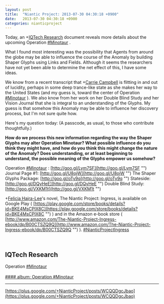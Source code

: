 ```yaml
---
layout: post
title:  "Niantic Project: 2013-07-30 04:30:18 +0900"
date:   2013-07-30 04:30:18 +0900
categories: nianticproject
---
```

Today, an +[IQTech Research](https://plus.google.com/108020987035258478791 "") document reveals more details about the upcoming Operation  [#Minotaur](https://plus.google.com/s/%23Minotaur "")  .

What I found most interesting was the possibility that Agents from around the globe may be able to influence the course of the Anomaly by building Shaper Glyphs using Links and Fields. Although it seems the researchers have not yet been able to determine the net effect of this, I have some ideas.

We know from a recent transcript that +[Carrie Campbell](https://plus.google.com/101180225942784917383 "") is flitting in and out of lucidity, perhaps in some deep trance-like state as she makes her way to the United States (and my guess is, toward the center of Operation  [#Minotaur](https://plus.google.com/s/%23Minotaur "")  ). We also know from her work on her Double Blind Study and her Vision Journal that she is integral to an understanding of the Glyphs. My guess is that somehow this Anomaly may be able to influence her discovery process, but I'm not sure quite how.

Here's my question today: (A passcode, as usual, to those who contribute thoughtfully.)

**How do we process this new information regarding the way the Shaper Glyphs may alter Operation Minotaur? What possible influence do you think they might have, and how do you think this might change the nature of the Anomaly? Does understanding, or at least beginning to understand, the possible meaning of the Glyphs empower us somehow?**

Operation  [#Minotaur](https://plus.google.com/s/%23Minotaur "")  : [http://goo.gl/Lym7SF](http://goo.gl/Lym7SF "")
Journal Page #1: [http://goo.gl/U8ojW](http://goo.gl/U8ojW "")
The Shaper Glyphs Package: [http://goo.gl/oTy9q](http://goo.gl/oTy9q "")
Stateside: [http://goo.gl/DQyHeE](http://goo.gl/DQyHeE "")
Double Blind Study: [http://goo.gl/VXKM1t](http://goo.gl/VXKM1t "")

+[Felicia Hajra-Lee](https://plus.google.com/118344555717370644832 "")'s novel, The Niantic Project: Ingress, is available on Google Play ( [https://play.google.com/store/books/details?id=BKE4MsCPlX8C](https://play.google.com/store/books/details?id=BKE4MsCPlX8C "") ) and in the Amazon e-book store ( [http://www.amazon.com/The-Niantic-Project-Ingress-ebook/dp/B00CTSZQ9Q](http://www.amazon.com/The-Niantic-Project-Ingress-ebook/dp/B00CTSZQ9Q "") ).  [#NianticProjectIngress](https://plus.google.com/s/%23NianticProjectIngress "")   <div class="shared"><br /><h2>IQTech Research</h2>Operation  <a rel="nofollow" class="ot-hashtag" href="https://plus.google.com/s/%23Minotaur">#Minotaur</a><br /><br /></div>
[#### album: Operation #Minotaur](https://plus.google.com/photos/108020987035258478791/albums/5906117691363545969?authkey=CPCkyfeTs-SrlgE "")
- - -
[https://plus.google.com/+NianticProject/posts/WCQQDgcJbao](https://plus.google.com/+NianticProject/posts/WCQQDgcJbao)
